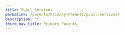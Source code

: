 ```yaml
---
title: Pupil Services
permalink: /parents/Primary-Parents/pupil-services/
description: ""
third_nav_title: Primary Parents
---
```

